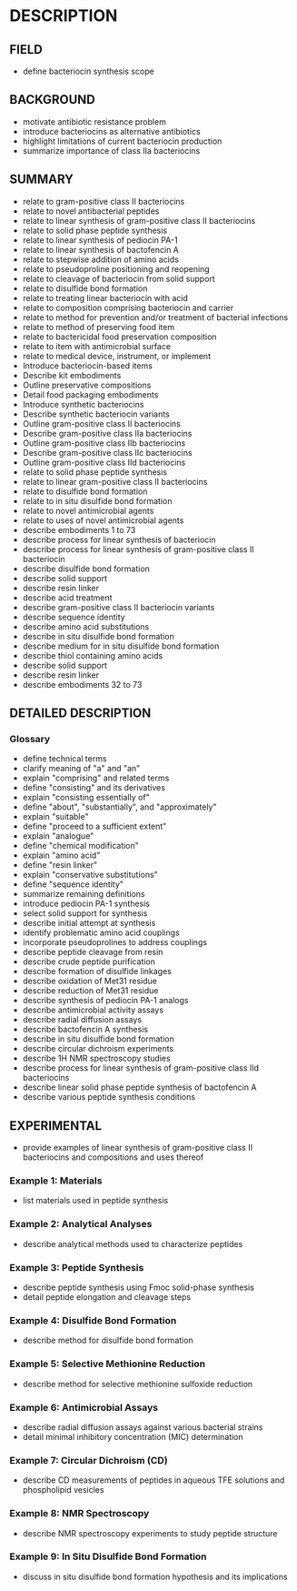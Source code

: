 # DESCRIPTION

## FIELD

- define bacteriocin synthesis scope

## BACKGROUND

- motivate antibiotic resistance problem
- introduce bacteriocins as alternative antibiotics
- highlight limitations of current bacteriocin production
- summarize importance of class IIa bacteriocins

## SUMMARY

- relate to gram-positive class II bacteriocins
- relate to novel antibacterial peptides
- relate to linear synthesis of gram-positive class II bacteriocins
- relate to solid phase peptide synthesis
- relate to linear synthesis of pediocin PA-1
- relate to linear synthesis of bactofencin A
- relate to stepwise addition of amino acids
- relate to pseudoproline positioning and reopening
- relate to cleavage of bacteriocin from solid support
- relate to disulfide bond formation
- relate to treating linear bacteriocin with acid
- relate to composition comprising bacteriocin and carrier
- relate to method for prevention and/or treatment of bacterial infections
- relate to method of preserving food item
- relate to bactericidal food preservation composition
- relate to item with antimicrobial surface
- relate to medical device, instrument, or implement
- Introduce bacteriocin-based items
- Describe kit embodiments
- Outline preservative compositions
- Detail food packaging embodiments
- Introduce synthetic bacteriocins
- Describe synthetic bacteriocin variants
- Outline gram-positive class II bacteriocins
- Describe gram-positive class IIa bacteriocins
- Outline gram-positive class IIb bacteriocins
- Describe gram-positive class IIc bacteriocins
- Outline gram-positive class IId bacteriocins
- relate to solid phase peptide synthesis
- relate to linear gram-positive class II bacteriocins
- relate to disulfide bond formation
- relate to in situ disulfide bond formation
- relate to novel antimicrobial agents
- relate to uses of novel antimicrobial agents
- describe embodiments 1 to 73
- describe process for linear synthesis of bacteriocin
- describe process for linear synthesis of gram-positive class II bacteriocin
- describe disulfide bond formation
- describe solid support
- describe resin linker
- describe acid treatment
- describe gram-positive class II bacteriocin variants
- describe sequence identity
- describe amino acid substitutions
- describe in situ disulfide bond formation
- describe medium for in situ disulfide bond formation
- describe thiol containing amino acids
- describe solid support
- describe resin linker
- describe embodiments 32 to 73

## DETAILED DESCRIPTION

### Glossary

- define technical terms
- clarify meaning of "a" and "an"
- explain "comprising" and related terms
- define "consisting" and its derivatives
- explain "consisting essentially of"
- define "about", "substantially", and "approximately"
- explain "suitable"
- define "proceed to a sufficient extent"
- explain "analogue"
- define "chemical modification"
- explain "amino acid"
- define "resin linker"
- explain "conservative substitutions"
- define "sequence identity"
- summarize remaining definitions
- introduce pediocin PA-1 synthesis
- select solid support for synthesis
- describe initial attempt at synthesis
- identify problematic amino acid couplings
- incorporate pseudoprolines to address couplings
- describe peptide cleavage from resin
- describe crude peptide purification
- describe formation of disulfide linkages
- describe oxidation of Met31 residue
- describe reduction of Met31 residue
- describe synthesis of pediocin PA-1 analogs
- describe antimicrobial activity assays
- describe radial diffusion assays
- describe bactofencin A synthesis
- describe in situ disulfide bond formation
- describe circular dichroism experiments
- describe 1H NMR spectroscopy studies
- describe process for linear synthesis of gram-positive class IId bacteriocins
- describe linear solid phase peptide synthesis of bactofencin A
- describe various peptide synthesis conditions

## EXPERIMENTAL

- provide examples of linear synthesis of gram-positive class II bacteriocins and compositions and uses thereof

### Example 1: Materials

- list materials used in peptide synthesis

### Example 2: Analytical Analyses

- describe analytical methods used to characterize peptides

### Example 3: Peptide Synthesis

- describe peptide synthesis using Fmoc solid-phase synthesis
- detail peptide elongation and cleavage steps

### Example 4: Disulfide Bond Formation

- describe method for disulfide bond formation

### Example 5: Selective Methionine Reduction

- describe method for selective methionine sulfoxide reduction

### Example 6: Antimicrobial Assays

- describe radial diffusion assays against various bacterial strains
- detail minimal inhibitory concentration (MIC) determination

### Example 7: Circular Dichroism (CD)

- describe CD measurements of peptides in aqueous TFE solutions and phospholipid vesicles

### Example 8: NMR Spectroscopy

- describe NMR spectroscopy experiments to study peptide structure

### Example 9: In Situ Disulfide Bond Formation

- discuss in situ disulfide bond formation hypothesis and its implications

